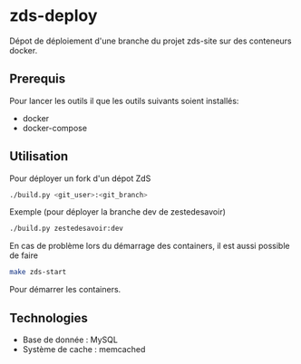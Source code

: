 # zds-deploy

Dépot de déploiement d'une branche du projet zds-site sur des conteneurs docker.

## Prerequis

Pour lancer les outils il que les outils suivants soient installés:

- docker
- docker-compose


## Utilisation

Pour déployer un fork d'un dépot ZdS

```bash
./build.py <git_user>:<git_branch>
```

Exemple (pour déployer la branche dev de zestedesavoir)

```bash
./build.py zestedesavoir:dev
```

En cas de problème lors du démarrage des containers, il est aussi possible de faire

```bash
make zds-start
```

Pour démarrer les containers.


## Technologies

- Base de donnée : MySQL
- Système de cache : memcached
